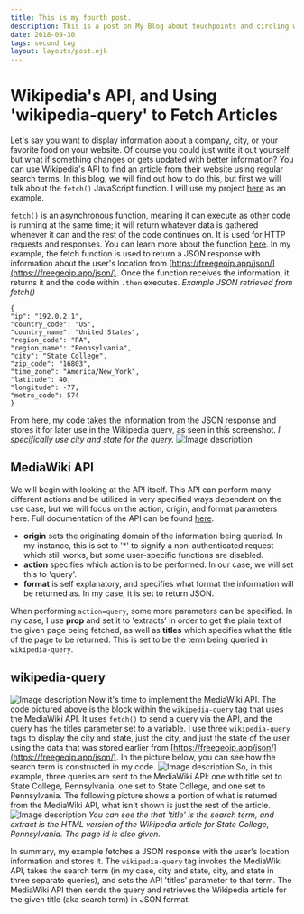 ```yaml
---
title: This is my fourth post.
description: This is a post on My Blog about touchpoints and circling wagons.
date: 2018-09-30
tags: second tag
layout: layouts/post.njk
---
```

# Wikipedia's API, and Using 'wikipedia-query' to Fetch Articles

Let's say you want to display information about a company, city, or your favorite food on your website. Of course you could just write it out yourself, but what if something changes or gets updated with better information? You can use Wikipedia's API to find an article from their website using regular search terms. In this blog, we will find out how to do this, but first we will talk about the `fetch()` JavaScript function. I will use my project [here](https://github.com/erikgraybill/ip-project) as an example.

`fetch()` is an asynchronous function, meaning it can execute as other code is running at the same time; it will return whatever data is gathered whenever it can and the rest of the code continues on. It is used for HTTP requests and responses. You can learn more about the function [here](https://developer.mozilla.org/en-US/docs/Web/API/Fetch_API/Using_Fetch). In my example, the fetch function is used to return a JSON response with information about the user's location from [https://freegeoip.app/json/](https://freegeoip.app/json/). Once the function receives the information, it returns it and the code within `.then` executes.
_Example JSON retrieved from fetch()_
```
{
"ip": "192.0.2.1",
"country_code": "US",
"country_name": "United States",
"region_code": "PA",
"region_name": "Pennsylvania",
"city": "State College",
"zip_code": "16803",
"time_zone": "America/New_York",
"latitude": 40,
"longitude": -77,
"metro_code": 574
}
```
From here, my code takes the information from the JSON response and stores it for later use in the Wikipedia query, as seen in this screenshot. _I specifically use city and state for the query._
![Image description](https://dev-to-uploads.s3.amazonaws.com/uploads/articles/dn4bw5lff4kl6rxnhxm9.png)

## MediaWiki API ##
We will begin with looking at the API itself. This API can perform many different actions and be utilized in very specified ways dependent on the use case, but we will focus on the action, origin, and format parameters here. Full documentation of the API can be found [here](https://en.wikipedia.org/w/api.php).

- **origin** sets the originating domain of the information being queried. In my instance, this is set to '*' to signify a non-authenticated request which still works, but some user-specific functions are disabled.
- **action** specifies which action is to be performed. In our case, we will set this to 'query'.
- **format** is self explanatory, and specifies what format the information will be returned as. In my case, it is set to return JSON.

When performing `action=query`, some more parameters can be specified. In my case, I use **prop** and set it to 'extracts' in order to get the plain text of the given page being fetched, as well as **titles** which specifies what the title of the page to be returned. This is set to be the term being queried in `wikipedia-query`.

## wikipedia-query ##
![Image description](https://dev-to-uploads.s3.amazonaws.com/uploads/articles/na9lsrk4gy8ff6hj8tbz.png) Now it's time to implement the MediaWiki API. The code pictured above is the block within the `wikipedia-query` tag that uses the MediaWiki API. It uses `fetch()` to send a query via the API, and the query has the titles parameter set to a variable. I use three `wikipedia-query` tags to display the city and state, just the city, and just the state of the user using the data that was stored earlier from [https://freegeoip.app/json/](https://freegeoip.app/json/). In the picture below, you can see how the search term is constructed in my code.
![Image description](https://dev-to-uploads.s3.amazonaws.com/uploads/articles/yrfflah5q1fhpxksvhbr.png) So, in this example, three queries are sent to the MediaWiki API: one with title set to State College, Pennsylvania, one set to State College, and one set to Pennsylvania. The following picture shows a portion of what is returned from the MediaWiki API, what isn't shown is just the rest of the article.
![Image description](https://dev-to-uploads.s3.amazonaws.com/uploads/articles/59j14w9imh9jtjs780x4.png)
_You can see the that 'title' is the search term, and extract is the HTML version of the Wikipedia article for State College, Pennsylvania. The page id is also given._

In summary, my example fetches a JSON response with the user's location information and stores it. The `wikipedia-query` tag invokes the MediaWiki API, takes the search term (in my case, city and state, city, and state in three separate queries), and sets the API 'titles' parameter to that term. The MediaWiki API then sends the query and retrieves the Wikipedia article for the given title (aka search term) in JSON format.

